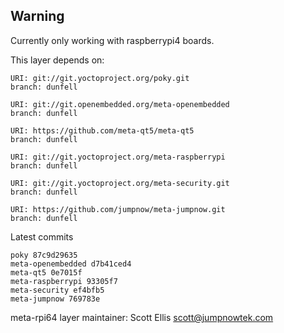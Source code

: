 ## Warning
Currently only working with raspberrypi4 boards.

This layer depends on:

    URI: git://git.yoctoproject.org/poky.git
    branch: dunfell

    URI: git://git.openembedded.org/meta-openembedded
    branch: dunfell

    URI: https://github.com/meta-qt5/meta-qt5
    branch: dunfell

    URI: git://git.yoctoproject.org/meta-raspberrypi
    branch: dunfell

    URI: git://git.yoctoproject.org/meta-security.git
    branch: dunfell

    URI: https://github.com/jumpnow/meta-jumpnow.git
    branch: dunfell

Latest commits

    poky 87c9d29635
    meta-openembedded d7b41ced4
    meta-qt5 0e7015f
    meta-raspberrypi 93305f7
    meta-security ef4bfb5
    meta-jumpnow 769783e

meta-rpi64 layer maintainer: Scott Ellis <scott@jumpnowtek.com>
